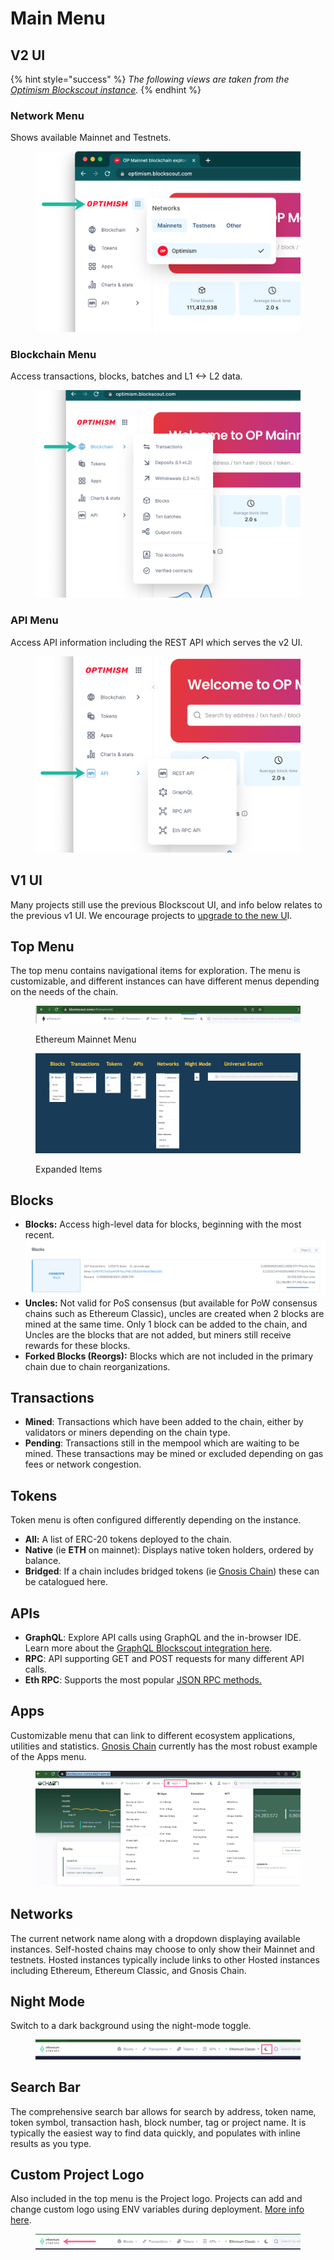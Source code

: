 # Main Menu

## V2 UI

{% hint style="success" %}
_The following views are taken from the_ [_Optimism Blockscout instance_](https://optimism.blockscout.com/)_._
{% endhint %}

### Network Menu

Shows available Mainnet and Testnets.

<figure><img src="../../.gitbook/assets/optimism-networks-menu.png" alt=""><figcaption></figcaption></figure>

### Blockchain Menu

Access transactions, blocks, batches and L1 <-> L2 data.

<figure><img src="../../.gitbook/assets/optimism-blockschain-menu.png" alt=""><figcaption></figcaption></figure>

### API Menu

Access API information including the REST API which serves the v2 UI.

<figure><img src="../../.gitbook/assets/optimism-api-menu.png" alt=""><figcaption></figcaption></figure>

## V1 UI

Many projects still use the previous Blockscout UI, and info below relates to the previous v1 UI. We encourage projects to [upgrade to the new U](../../setup-and-run-blockscout/deployment/frontend-migration/)I.

## Top Menu

The top menu contains navigational items for exploration. The menu is customizable, and different instances can have different menus depending on the needs of the chain.

<figure><img src="../../.gitbook/assets/top1.png" alt=""><figcaption><p>Ethereum Mainnet Menu</p></figcaption></figure>

<figure><img src="../../.gitbook/assets/Top-menu-items.png" alt=""><figcaption><p>Expanded Items</p></figcaption></figure>

## Blocks

* **Blocks:** Access high-level data for blocks, beginning with the most recent.\
  <img src="../../.gitbook/assets/blocks-1.png" alt="" data-size="original">
* **Uncles:** Not valid for PoS consensus (but available for PoW consensus chains such as Ethereum Classic), uncles are created when 2 blocks are mined at the same time. Only 1 block can be added to the chain, and Uncles are the blocks that are not added, but miners still receive rewards for these blocks.
* **Forked Blocks (Reorgs):** Blocks which are not included in the primary chain due to chain reorganizations.

## Transactions

* **Mined**: Transactions which have been added to the chain, either by validators or miners depending on the chain type.
* **Pending**: Transactions still in the mempool which are waiting to be mined. These transactions may be mined or excluded depending on gas fees or network congestion.

## Tokens

Token menu is often configured differently depending on the instance.

* **All:** A list of ERC-20 tokens deployed to the chain.
* **Native** (ie **ETH** on mainnet): Displays native token holders, ordered by balance.
* **Bridged**: If a chain includes bridged tokens (ie [Gnosis Chain](https://gnosis.blockscout.com/)) these can be catalogued here.

## APIs

* **GraphQL**: Explore API calls using GraphQL and the in-browser IDE. Learn more about the [GraphQL Blockscout integration here](../../devs/apis/graphql.md).
* **RPC**: API supporting GET and POST requests for many different API calls.
* **Eth RPC**: Supports the most popular [JSON RPC methods.](https://ethereum.github.io/execution-apis/api-documentation/)

## Apps

Customizable menu that can link to different ecosystem applications, utilities and statistics. [Gnosis Chain](https://gnosis.blockscout.com/) currently has the most robust example of the Apps menu.

<figure><img src="../../.gitbook/assets/Apps.png" alt=""><figcaption></figcaption></figure>

## Networks

The current network name along with a dropdown displaying available instances. Self-hosted chains may choose to only show their Mainnet and testnets. Hosted instances typically include links to other Hosted instances including Ethereum, Ethereum Classic, and Gnosis Chain.

## Night Mode

Switch to a dark background using the night-mode toggle.

<figure><img src="../../.gitbook/assets/night-mode.png" alt=""><figcaption></figcaption></figure>

## Search Bar

The comprehensive search bar allows for search by address, token name, token symbol, transaction hash, block number, tag or project name. It is typically the easiest way to find data quickly, and populates with inline results as you type.

## Custom Project Logo

Also included in the top menu is the Project logo. Projects can add and change custom logo using ENV variables during deployment. [More info here](../../setup-and-run-blockscout/configuration-options/branding-configs.md).

<figure><img src="../../.gitbook/assets/customizable-logo (1).png" alt=""><figcaption></figcaption></figure>
